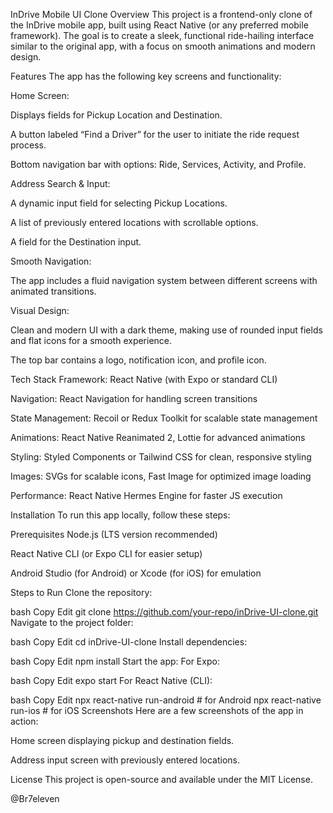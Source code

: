 InDrive Mobile UI Clone
Overview
This project is a frontend-only clone of the InDrive mobile app, built using React Native (or any preferred mobile framework). The goal is to create a sleek, functional ride-hailing interface similar to the original app, with a focus on smooth animations and modern design.

Features
The app has the following key screens and functionality:

Home Screen:

Displays fields for Pickup Location and Destination.

A button labeled “Find a Driver” for the user to initiate the ride request process.

Bottom navigation bar with options: Ride, Services, Activity, and Profile.

Address Search & Input:

A dynamic input field for selecting Pickup Locations.

A list of previously entered locations with scrollable options.

A field for the Destination input.

Smooth Navigation:

The app includes a fluid navigation system between different screens with animated transitions.

Visual Design:

Clean and modern UI with a dark theme, making use of rounded input fields and flat icons for a smooth experience.

The top bar contains a logo, notification icon, and profile icon.

Tech Stack
Framework: React Native (with Expo or standard CLI)

Navigation: React Navigation for handling screen transitions

State Management: Recoil or Redux Toolkit for scalable state management

Animations: React Native Reanimated 2, Lottie for advanced animations

Styling: Styled Components or Tailwind CSS for clean, responsive styling

Images: SVGs for scalable icons, Fast Image for optimized image loading

Performance: React Native Hermes Engine for faster JS execution

Installation
To run this app locally, follow these steps:

Prerequisites
Node.js (LTS version recommended)

React Native CLI (or Expo CLI for easier setup)

Android Studio (for Android) or Xcode (for iOS) for emulation

Steps to Run
Clone the repository:

bash
Copy
Edit
git clone https://github.com/your-repo/inDrive-UI-clone.git
Navigate to the project folder:

bash
Copy
Edit
cd inDrive-UI-clone
Install dependencies:

bash
Copy
Edit
npm install
Start the app:
For Expo:

bash
Copy
Edit
expo start
For React Native (CLI):

bash
Copy
Edit
npx react-native run-android # for Android
npx react-native run-ios # for iOS
Screenshots
Here are a few screenshots of the app in action:

Home screen displaying pickup and destination fields.

Address input screen with previously entered locations.

License
This project is open-source and available under the MIT License.

@Br7eleven
